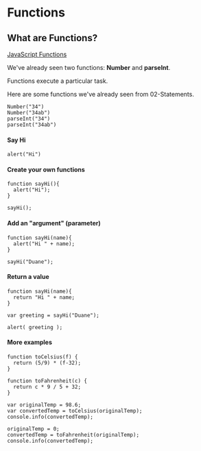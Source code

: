 # Functions
## What are Functions?

[JavaScript Functions](https://www.w3schools.com/js/js_functions.asp)

We've already seen two functions: **Number** and **parseInt**.  

Functions execute a particular task.

Here are some functions we've already seen from 02-Statements.

    Number("34")
    Number("34ab")
    parseInt("34")
    parseInt("34ab")
    
#### Say Hi

    alert("Hi")

#### Create your own functions

    function sayHi(){
      alert("Hi");
    }

    sayHi();

#### Add an "argument" (parameter)

    function sayHi(name){
      alert("Hi " + name);
    }

    sayHi("Duane");

#### Return a value

    function sayHi(name){
      return "Hi " + name;
    }

    var greeting = sayHi("Duane");

    alert( greeting );

#### More examples

    function toCelsius(f) {
      return (5/9) * (f-32);
    }

    function toFahrenheit(c) {
      return c * 9 / 5 + 32;
    }  

    var originalTemp = 98.6;
    var convertedTemp = toCelsius(originalTemp);
    console.info(convertedTemp);

    originalTemp = 0;
    convertedTemp = toFahrenheit(originalTemp);
    console.info(convertedTemp);

